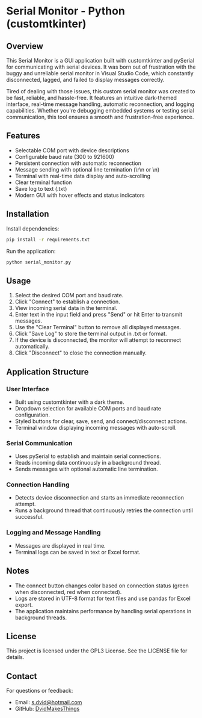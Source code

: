 # Serial Monitor - Python (customtkinter)

## Overview

This Serial Monitor is a GUI application built with customtkinter and pySerial for communicating with serial devices. It was born out of frustration with the buggy and unreliable serial monitor in Visual Studio Code, which constantly disconnected, lagged, and failed to display messages correctly.

Tired of dealing with those issues, this custom serial monitor was created to be fast, reliable, and hassle-free. It features an intuitive dark-themed interface, real-time message handling, automatic reconnection, and logging capabilities. Whether you're debugging embedded systems or testing serial communication, this tool ensures a smooth and frustration-free experience.

## Features

- Selectable COM port with device descriptions
- Configurable baud rate (300 to 921600)
- Persistent connection with automatic reconnection
- Message sending with optional line termination (\r\n or \n)
- Terminal with real-time data display and auto-scrolling
- Clear terminal function
- Save log to text (.txt) 
- Modern GUI with hover effects and status indicators

## Installation

Install dependencies:

```bash
pip install -r requirements.txt
```

Run the application:

```bash
python serial_monitor.py
```

## Usage

1. Select the desired COM port and baud rate.
2. Click "Connect" to establish a connection.
3. View incoming serial data in the terminal.
4. Enter text in the input field and press "Send" or hit Enter to transmit messages.
5. Use the "Clear Terminal" button to remove all displayed messages.
6. Click "Save Log" to store the terminal output in .txt or format.
7. If the device is disconnected, the monitor will attempt to reconnect automatically.
8. Click "Disconnect" to close the connection manually.

## Application Structure

### User Interface

- Built using customtkinter with a dark theme.
- Dropdown selection for available COM ports and baud rate configuration.
- Styled buttons for clear, save, send, and connect/disconnect actions.
- Terminal window displaying incoming messages with auto-scroll.

### Serial Communication

- Uses pySerial to establish and maintain serial connections.
- Reads incoming data continuously in a background thread.
- Sends messages with optional automatic line termination.

### Connection Handling

- Detects device disconnection and starts an immediate reconnection attempt.
- Runs a background thread that continuously retries the connection until successful.

### Logging and Message Handling

- Messages are displayed in real time.
- Terminal logs can be saved in text or Excel format.

## Notes

- The connect button changes color based on connection status (green when disconnected, red when connected).
- Logs are stored in UTF-8 format for text files and use pandas for Excel export.
- The application maintains performance by handling serial operations in background threads.

## License

This project is licensed under the GPL3 License. See the LICENSE file for details.

## Contact

For questions or feedback:

- Email: s.dvid@hotmail.com
- GitHub: [DvidMakesThings](https://github.com/DvidMakesThings)


